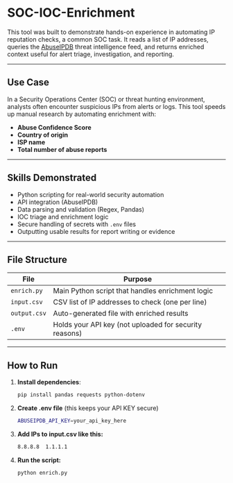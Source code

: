 # SOC-IOC-Enrichment 

This tool was built to demonstrate hands-on experience in automating IP reputation checks, a common SOC task. It reads a list of IP addresses, queries the [AbuseIPDB](https://www.abuseipdb.com/) threat intelligence feed, and returns enriched context useful for alert triage, investigation, and reporting.

---

## Use Case

In a Security Operations Center (SOC) or threat hunting environment, analysts often encounter suspicious IPs from alerts or logs. This tool speeds up manual research by automating enrichment with:

- **Abuse Confidence Score**
- **Country of origin**
- **ISP name**
- **Total number of abuse reports**

---

## Skills Demonstrated

- Python scripting for real-world security automation  
- API integration (AbuseIPDB)  
- Data parsing and validation (Regex, Pandas)  
- IOC triage and enrichment logic  
- Secure handling of secrets with `.env` files  
- Outputting usable results for report writing or evidence  

---

## File Structure

| File         | Purpose                                                   |
|--------------|-----------------------------------------------------------|
| `enrich.py`  | Main Python script that handles enrichment logic          |
| `input.csv`  | CSV list of IP addresses to check (one per line)          |
| `output.csv` | Auto-generated file with enriched results                 |
| `.env`       | Holds your API key (not uploaded for security reasons)    |

---

## How to Run

1. **Install dependencies**:
   ```bash
   pip install pandas requests python-dotenv

2. **Create .env file** (this keeps your API KEY secure)
   ```bash
   ABUSEIPDB_API_KEY=your_api_key_here

4. **Add IPs to input.csv like this:**
   ```bash
   8.8.8.8  1.1.1.1


6. **Run the script:**
   ```bash
   python enrich.py

